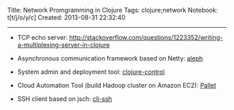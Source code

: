 Title: Network Promgramming in Clojure
Tags: clojure;network
Notebook: t[t/j/o/y/c]
Created: 2013-08-31 22:32:40

------

* TCP echo server: http://stackoverflow.com/questions/1223352/writing-a-multiplexing-server-in-clojure 
 

* Asynchronous communication framework based on Netty: [aleph](https://github.com/ztellman/aleph/wiki)

 

* System admin and deployment tool: [clojure-control](https://github.com/killme2008/clojure-control)

 

* Cloud Automation Tool (build Hadoop cluster on Amazon EC2): [Pallet](http://palletops.com/)

 

* SSH client based on jsch: [clj-ssh](https://github.com/hugoduncan/clj-ssh)